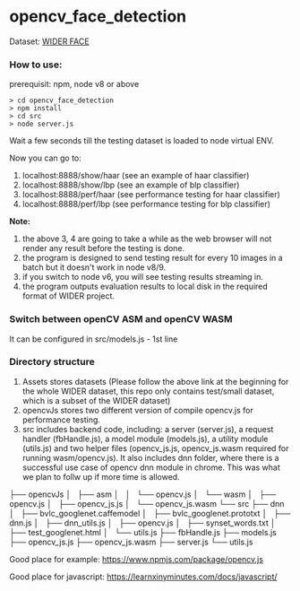 # opencv_face_detection

Dataset: [WIDER FACE](http://mmlab.ie.cuhk.edu.hk/projects/WIDERFace/index.html)
  
### How to use:

prerequisit: npm, node v8 or above  

```
> cd opencv_face_detection
> npm install 
> cd src
> node server.js
```

Wait a few seconds till the testing dataset is loaded to node virtual ENV.  

Now you can go to:  
1. localhost:8888/show/haar (see an example of haar classifier)
2. localhost:8888/show/lbp (see an example of blp classifier)
3. localhost:8888/perf/haar (see performance testing for haar classifier)
4. localhost:8888/perf/lbp (see performance testing for blp classifier)

__Note:__
1. the above 3, 4 are going to take a while as the web browser will not render any result before the testing is done.  
2. the program is designed to send testing result for every 10 images in a batch but it doesn't work in node v8/9.
3. if you switch to node v6, you will see testing results streaming in.
4. the program outputs evaluation results to local disk in the required format of WIDER project.

### Switch between openCV ASM and openCV WASM

It can be configured in src/models.js - 1st line

### Directory structure

1. Assets stores datasets (Please follow the above link at the beginning for the whole WIDER dataset, this repo only contains test/small dataset, which is a subset of the WIDER dataset)
2. opencvJs stores two different version of compile opencv.js for performance testing.
3. src includes backend code, including: a server (server.js), a request handler (fbHandle.js), a model module (models.js), a utility module (utils.js) and two helper files (opencv_js.js, opencv_js.wasm required for running wasm/opencv.js). It also includes dnn folder, where there is a successful use case of opencv dnn module in chrome. This was what we plan to follw up if more time is allowed.

├── opencvJs
│   ├── asm
│   │   └── opencv.js
│   └── wasm
│       ├── opencv.js
│       ├── opencv_js.js
│       └── opencv_js.wasm
└── src
    ├── dnn
    │   ├── bvlc_googlenet.caffemodel
    │   ├── bvlc_googlenet.prototxt
    │   ├── dnn.js
    │   ├── dnn_utils.js
    │   ├── opencv.js
    │   ├── synset_words.txt
    │   ├── test_googlenet.html
    │   └── utils.js
    ├── fbHandle.js
    ├── models.js
    ├── opencv_js.js
    ├── opencv_js.wasm
    ├── server.js
    └── utils.js
  
Good place for example: https://www.npmjs.com/package/opencv.js
  
Good place for javascript: https://learnxinyminutes.com/docs/javascript/
